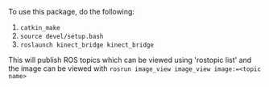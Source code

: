 

To use this package, do the following:
1. `catkin_make`
2. `source devel/setup.bash`
3. `roslaunch kinect_bridge kinect_bridge`

This will publish ROS topics which can be viewed using 'rostopic list' and the image can be viewed with `rosrun image_view image_view image:=<topic name>`